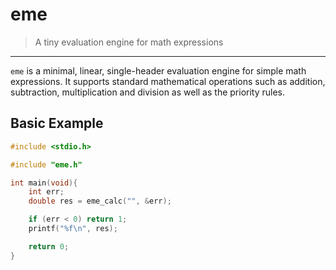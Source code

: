 # eme
> A tiny evaluation engine for math expressions

--- 

`eme` is a minimal, linear, single-header evaluation engine for simple math expressions. It supports standard mathematical operations such as addition, subtraction, multiplication and division as well as the priority rules.

## Basic Example
```c
#include <stdio.h>

#include "eme.h"

int main(void){
	int err;
	double res = eme_calc("", &err);

	if (err < 0) return 1;
	printf("%f\n", res);

	return 0;
}
```
